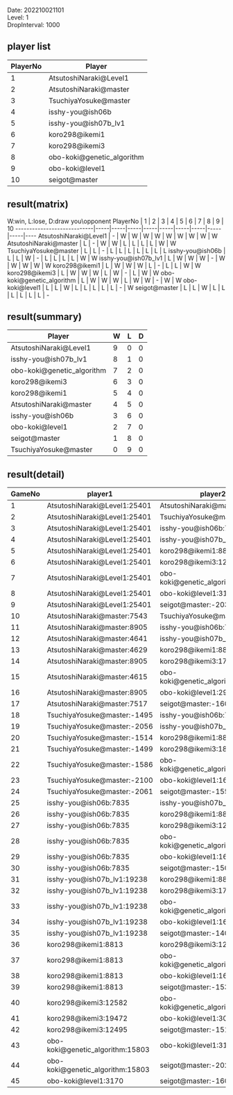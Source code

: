 Date: 202210021101  
Level: 1  
DropInterval: 1000  
## player list
PlayerNo  |  Player
----------|----------------------------
1         |  AtsutoshiNaraki@Level1
2         |  AtsutoshiNaraki@master
3         |  TsuchiyaYosuke@master
4         |  isshy-you@ish06b
5         |  isshy-you@ish07b_lv1
6         |  koro298@ikemi1
7         |  koro298@ikemi3
8         |  obo-koki@genetic_algorithm
9         |  obo-koki@level1
10        |  seigot@master
## result(matrix)
W:win, L:lose, D:draw
you\opponent PlayerNo       |  1  |  2  |  3  |  4  |  5  |  6  |  7  |  8  |  9  |  10
----------------------------|-----|-----|-----|-----|-----|-----|-----|-----|-----|----
AtsutoshiNaraki@Level1      |  -  |  W  |  W  |  W  |  W  |  W  |  W  |  W  |  W  |  W
AtsutoshiNaraki@master      |  L  |  -  |  W  |  W  |  L  |  L  |  L  |  L  |  W  |  W
TsuchiyaYosuke@master       |  L  |  L  |  -  |  L  |  L  |  L  |  L  |  L  |  L  |  L
isshy-you@ish06b            |  L  |  L  |  W  |  -  |  L  |  L  |  L  |  L  |  W  |  W
isshy-you@ish07b_lv1        |  L  |  W  |  W  |  W  |  -  |  W  |  W  |  W  |  W  |  W
koro298@ikemi1              |  L  |  W  |  W  |  W  |  L  |  -  |  L  |  L  |  W  |  W
koro298@ikemi3              |  L  |  W  |  W  |  W  |  L  |  W  |  -  |  L  |  W  |  W
obo-koki@genetic_algorithm  |  L  |  W  |  W  |  W  |  L  |  W  |  W  |  -  |  W  |  W
obo-koki@level1             |  L  |  L  |  W  |  L  |  L  |  L  |  L  |  L  |  -  |  W
seigot@master               |  L  |  L  |  W  |  L  |  L  |  L  |  L  |  L  |  L  |  -
## result(summary)
Player                      |  W  |  L  |  D
----------------------------|-----|-----|---
AtsutoshiNaraki@Level1      |  9  |  0  |  0
isshy-you@ish07b_lv1        |  8  |  1  |  0
obo-koki@genetic_algorithm  |  7  |  2  |  0
koro298@ikemi3              |  6  |  3  |  0
koro298@ikemi1              |  5  |  4  |  0
AtsutoshiNaraki@master      |  4  |  5  |  0
isshy-you@ish06b            |  3  |  6  |  0
obo-koki@level1             |  2  |  7  |  0
seigot@master               |  1  |  8  |  0
TsuchiyaYosuke@master       |  0  |  9  |  0
## result(detail)
GameNo  |  player1                           |  player2
--------|------------------------------------|----------------------------------
1       |  AtsutoshiNaraki@Level1:25401      |  AtsutoshiNaraki@master:8905
2       |  AtsutoshiNaraki@Level1:25401      |  TsuchiyaYosuke@master:-1985
3       |  AtsutoshiNaraki@Level1:25401      |  isshy-you@ish06b:7835
4       |  AtsutoshiNaraki@Level1:25401      |  isshy-you@ish07b_lv1:19238
5       |  AtsutoshiNaraki@Level1:25401      |  koro298@ikemi1:8813
6       |  AtsutoshiNaraki@Level1:25401      |  koro298@ikemi3:12566
7       |  AtsutoshiNaraki@Level1:25401      |  obo-koki@genetic_algorithm:15803
8       |  AtsutoshiNaraki@Level1:25401      |  obo-koki@level1:3170
9       |  AtsutoshiNaraki@Level1:25401      |  seigot@master:-2035
10      |  AtsutoshiNaraki@master:7543       |  TsuchiyaYosuke@master:-1508
11      |  AtsutoshiNaraki@master:8905       |  isshy-you@ish06b:7835
12      |  AtsutoshiNaraki@master:4641       |  isshy-you@ish07b_lv1:19238
13      |  AtsutoshiNaraki@master:4629       |  koro298@ikemi1:8813
14      |  AtsutoshiNaraki@master:8905       |  koro298@ikemi3:17984
15      |  AtsutoshiNaraki@master:4615       |  obo-koki@genetic_algorithm:15803
16      |  AtsutoshiNaraki@master:8905       |  obo-koki@level1:2982
17      |  AtsutoshiNaraki@master:7517       |  seigot@master:-1606
18      |  TsuchiyaYosuke@master:-1495       |  isshy-you@ish06b:7835
19      |  TsuchiyaYosuke@master:-2056       |  isshy-you@ish07b_lv1:19238
20      |  TsuchiyaYosuke@master:-1514       |  koro298@ikemi1:8813
21      |  TsuchiyaYosuke@master:-1499       |  koro298@ikemi3:18094
22      |  TsuchiyaYosuke@master:-1586       |  obo-koki@genetic_algorithm:15803
23      |  TsuchiyaYosuke@master:-2100       |  obo-koki@level1:1647
24      |  TsuchiyaYosuke@master:-2061       |  seigot@master:-1553
25      |  isshy-you@ish06b:7835             |  isshy-you@ish07b_lv1:19238
26      |  isshy-you@ish06b:7835             |  koro298@ikemi1:8813
27      |  isshy-you@ish06b:7835             |  koro298@ikemi3:12548
28      |  isshy-you@ish06b:7835             |  obo-koki@genetic_algorithm:15803
29      |  isshy-you@ish06b:7835             |  obo-koki@level1:1647
30      |  isshy-you@ish06b:7835             |  seigot@master:-1502
31      |  isshy-you@ish07b_lv1:19238        |  koro298@ikemi1:8813
32      |  isshy-you@ish07b_lv1:19238        |  koro298@ikemi3:17665
33      |  isshy-you@ish07b_lv1:19238        |  obo-koki@genetic_algorithm:15803
34      |  isshy-you@ish07b_lv1:19238        |  obo-koki@level1:1647
35      |  isshy-you@ish07b_lv1:19238        |  seigot@master:-1408
36      |  koro298@ikemi1:8813               |  koro298@ikemi3:12582
37      |  koro298@ikemi1:8813               |  obo-koki@genetic_algorithm:15803
38      |  koro298@ikemi1:8813               |  obo-koki@level1:1647
39      |  koro298@ikemi1:8813               |  seigot@master:-1537
40      |  koro298@ikemi3:12582              |  obo-koki@genetic_algorithm:15803
41      |  koro298@ikemi3:19472              |  obo-koki@level1:3038
42      |  koro298@ikemi3:12495              |  seigot@master:-1511
43      |  obo-koki@genetic_algorithm:15803  |  obo-koki@level1:3170
44      |  obo-koki@genetic_algorithm:15803  |  seigot@master:-2026
45      |  obo-koki@level1:3170              |  seigot@master:-1601
